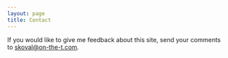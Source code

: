 ```yaml
---
layout: page
title: Contact
---
```


If you would like to give me feedback about this site, send your comments to <skoval@on-the-t.com>.